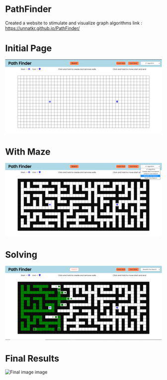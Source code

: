 # PathFinder

Created a website to stimulate and visualize graph algorithms
link : https://unnatkr.github.io/PathFinder/

# Initial Page

![Initial image](images/Initial.png)

# With Maze

![Image with Maze](images/With_Maze.png)

# Solving

![Image showing the path generating](images/Solving.png)

# Final Results

![Final image image]([images/Final.png](https://github.com/UnnatKr/PathFinder/blob/master/images/Final.png))
